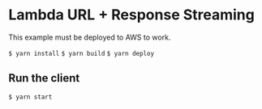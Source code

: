 # Lambda URL + Response Streaming

This example must be deployed to AWS to work.

`$ yarn install`
`$ yarn build`
`$ yarn deploy`

## Run the client

`$ yarn start`
